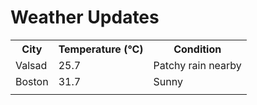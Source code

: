 # Weather Updates

<!-- WEATHER-UPDATE-START -->
<table><tr><th>City</th><th>Temperature (°C)</th><th>Condition</th></tr><tr><td>Valsad</td><td>25.7</td><td>Patchy rain nearby</td></tr><tr><td>Boston</td><td>31.7</td><td>Sunny</td></tr><tr><td></td><td></td><td></td></tr></table>
<!-- WEATHER-UPDATE-END -->
